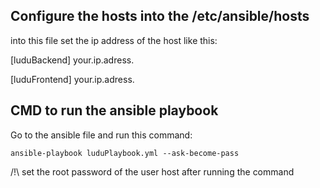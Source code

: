 Configure the hosts into the /etc/ansible/hosts
-----------------------------------------------

into this file set the ip address of the host like this:

[luduBackend]
your.ip.adress.

[luduFrontend]
your.ip.adress.

CMD to run the ansible playbook
-------------------------------

Go to the ansible file and run this command:

    ansible-playbook luduPlaybook.yml --ask-become-pass

/!\ set the root password of the user host after running the command